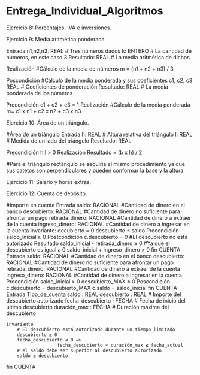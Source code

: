 # Entrega_Individual_Algoritmos

Ejercicio 8: Porcentajes, IVA e inversiones.


Ejercicio 9: Media aritmética ponderada

Entrada
  n1,n2,n3: REAL    # Tres números dados
  k: ENTERO         # La cantidad de números, en este caso 3
Resultado: REAL     # La media aritmética de dichos 

Realización
   #Cálculo de la media de números
   m = (n1 + n2 + n3) / 3

Poscondición
   #Cálculo de la media ponderada y sus coeficientes
   c1, c2, c3: REAL  # Coeficientes de ponderación
 Resultado: REAL     # La media ponderada de los números
 
 Precondición
   c1 + c2 + c3 = 1
 Realización
    #Cálculo de la media ponderada
    m= c1 x n1 + c2 x n2 + c3 x n3
   
   
Ejercicio 10: Área de un triángulo.

#Área de un triángulo
Entrada
   h: REAL  # Altura relativa del triángulo
   l: REAL  # Medida de un lado del triángulo
Resultado: REAL

Precondición
   h,l > 0
Realización
   Resultado = (b x h) / 2

#Para el triángulo rectángulo se seguiría el mismo procedimiento ya que sus catetos son perpendiculares y pueden conformar la base y la altura.

Ejercicio 11: Salario y horas extras.


Ejercicio 12: Cuenta de depósito.

#Importe en cuenta
Entrada
   saldo: RACIONAL  #Cantidad de dinero en el banco
   descubierto: RACIONAL  #Cantidad de dinero no suficiente para afrontar un pago
   retirada_dinero: RACIONAL #Cantidad de dinero a extraer de la cuenta
   ingreso_dinero: RACIONAL #Cantidad de dinero a ingresar en la cuenta
Invariante:
   decubierto = 0
   descubierto ≤ saldo
Precondición
   saldo_inicial ≥ 0
Postcondición 
   c.descubierto = 0 #El descubierto no está autorizado
Resultado
   saldo_inicial - retirada_dinero ≥ 0 #Ya que el descubierto es igual a 0
   saldo_inicial + ingreso_dinero > 0
fin CUENTA
Entrada
   saldo: RACIONAL  #Cantidad de dinero en el banco
   descubierto: RACIONAL  #Cantidad de dinero no suficiente para afrontar un pago
   retirada_dinero: RACIONAL #Cantidad de dinero a extraer de la cuenta
   ingreso_dinero: RACIONAL #Cantidad de dinero a ingresar en la cuenta
Precondición
   saldo_inicial > 0
   descubierto_MAX ≥ 0
Poscondición
   c.descubierto = descubierto_MAX
   c.saldo = saldo_inicial
fin CUENTA
Entrada
   Tipo_de_cuenta
    saldo : REAL
    descubierto : REAL      # Importe del descubierto autorizado 
    fecha_descubierto : FECHA # Fecha de inicio del último descubierto
    duración_max : FECHA      # Duración máxima del descubierto

    invariante
        # El descubierto está autorizado durante un tiempo limitado
        descubierto ≥ 0
        fecha_descubierto ≠ 0 => 
                       fecha_descubierto + duración_max ≤ fecha_actual
        # el saldo debe ser superior al descubierto autorizado 
        saldo ≥ descubierto
fin CUENTA
